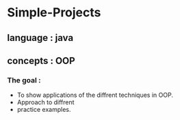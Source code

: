# Simple-Projects
## language : java <br />
## concepts : OOP  <br >
### The goal : 
- To show applications of the diffrent techniques in OOP.
- Approach to diffrent 
- practice examples.
